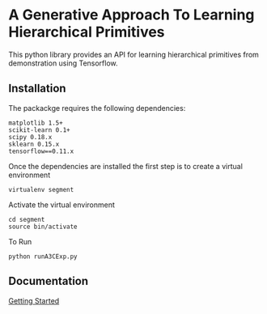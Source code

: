 # A Generative Approach To Learning Hierarchical Primitives

This python library provides an API for learning hierarchical primitives
from demonstration using Tensorflow.

## Installation

The packackge requires the following dependencies:
```
matplotlib 1.5+
scikit-learn 0.1+
scipy 0.18.x
sklearn 0.15.x
tensorflow==0.11.x
```

Once the dependencies are installed the first step is to 
create a virtual environment
```
virtualenv segment
```

Activate the virtual environment
```
cd segment
source bin/activate
```

To Run
```
python runA3CExp.py
```

## Documentation

[Getting Started](https://bitbucket.org/sjyk/segment-centroid/src/master/resources/docs/GettingStarted.md)


